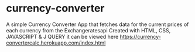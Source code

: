 # currency-converter

A simple Currency Converter App that fetches data for the current prices of each currency from the Exchangeratesapi Created with HTML, CSS, JAVASCRIPT & J QUERY  it can be viewed here https://currency-convertercalc.herokuapp.com/index.html
